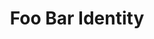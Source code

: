 ---
title: "Foo Bar Identity"
excerpt: "Foo Bar design system including logo mark, website design, and branding applications."
collection: portfolio
header:
  image: /assets/images/p2.PNG
---